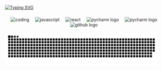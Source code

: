<a href="https://git.io/typing-svg"><img src="https://readme-typing-svg.demolab.com?font=Fira+Code&pause=1000&random=false&width=435&lines=Most+good+programmers+do+programming;not+because+they+expect+to+get+paid;or+get+adulation+by+the+public%2C;but+because+it+is+fun+to+program." alt="Typing SVG" /></a>

###
<div align="center">
<img width="12" />
<img alt="coding" width="130" height="110" src="https://media.tenor.com/rePDfDWO3XoAAAAd/hacking.gif">
<img width="12" />
<img src="https://cdn.icon-icons.com/icons2/2108/PNG/512/javascript_icon_130900.png" height="110" alt="javascript"  />
<img width="12" />
 <img src="https://cdn4.iconfinder.com/data/icons/logos-3/600/React.js_logo-512.png" height="110" alt="react"  />
<img width="12" />
<img src="https://icons-for-free.com/iconfiles/png/512/js+library+long+shadow+nodejs+web+icon-1320184850167478047.png" height="110" alt="pycharm logo"  />
<img width="12" />
<img src="https://cdn.icon-icons.com/icons2/2699/PNG/512/postgresql_src_logo_icon_170834.png" height="110" alt="pycharm logo"  />
<img width="12" />
<img src="https://skillicons.dev/icons?i=github" height="110" alt="github logo"  />
</div>


<br>

<div align="center">
  <img  src="https://github.com/1999AZZAR/1999AZZAR/blob/main/resources/img/grid-snake.svg" alt="snake" /></a>
</div>

<!--
**vkolev86/vkolev86** is a ✨ _special_ ✨ repository because its `README.md` (this file) appears on your GitHub profile.

Here are some ideas to get you started:

- 🔭 I’m currently working on ...
- 🌱 I’m currently learning ...
- 👯 I’m looking to collaborate on ...
- 🤔 I’m looking for help with ...
- 💬 Ask me about ...
- 📫 How to reach me: ...
- 😄 Pronouns: ...
- ⚡ Fun fact: ...
-->
